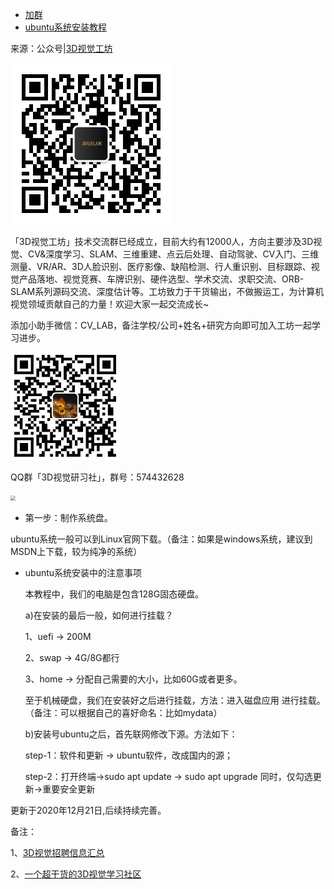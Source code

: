 - [加群](#加群)
- [ubuntu系统安装教程](#ubuntu系统安装)

<a name="加群"></a>

来源：公众号|[3D视觉工坊](https://mp.weixin.qq.com/s/weShDMbGTf0amg1qu_t8cw)

![](imgs/公众号.jpg#center)

「3D视觉工坊」技术交流群已经成立，目前大约有12000人，方向主要涉及3D视觉、CV&深度学习、SLAM、三维重建、点云后处理、自动驾驶、CV入门、三维测量、VR/AR、3D人脸识别、医疗影像、缺陷检测、行人重识别、目标跟踪、视觉产品落地、视觉竞赛、车牌识别、硬件选型、学术交流、求职交流、ORB-SLAM系列源码交流、深度估计等。工坊致力于干货输出，不做搬运工，为计算机视觉领域贡献自己的力量！欢迎大家一起交流成长~

添加小助手微信：CV_LAB，备注学校/公司+姓名+研究方向即可加入工坊一起学习进步。

<img src="imgs/微信.jpg#" style="zoom:50%;" />

QQ群「3D视觉研习社」，群号：574432628

<img src="imgs/QQ群.jpg#" style="zoom:50%;" />

<a name="ubuntu系统安装"></a>

- 第一步：制作系统盘。

ubuntu系统一般可以到Linux官网下载。（备注：如果是windows系统，建议到MSDN上下载，较为纯净的系统）



- ubuntu系统安装中的注意事项

  本教程中，我们的电脑是包含128G固态硬盘。

  

  a)在安装的最后一般，如何进行挂载？

  1、uefi -> 200M

  2、swap -> 4G/8G都行

  3、home -> 分配自己需要的大小，比如60G或者更多。

  至于机械硬盘，我们在安装好之后进行挂载，方法：进入磁盘应用 进行挂载。（备注：可以根据自己的喜好命名：比如mydata）

  

  b)安装号ubuntu之后，首先联网修改下源。方法如下：

  step-1：软件和更新 -> ubuntu软件，改成国内的源；

  step-2：打开终端->sudo apt update -> sudo apt upgrade 同时，仅勾选更新->重要安全更新



更新于2020年12月21日,后续持续完善。

备注：

1、[3D视觉招聘信息汇总](https://github.com/qxiaofan/awesome-Computer-Vision-Algorithm-Jobs)

2、[一个超干货的3D视觉学习社区](https://mp.weixin.qq.com/s/weShDMbGTf0amg1qu_t8cw)






